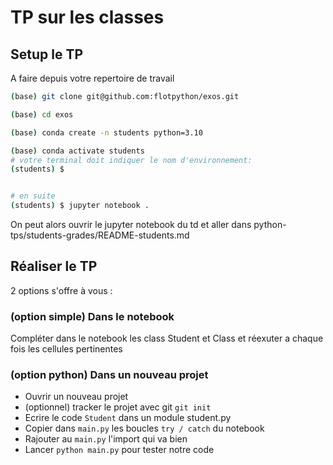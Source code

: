 # TP sur les classes

## Setup le TP

A faire depuis votre repertoire de travail

```bash
(base) git clone git@github.com:flotpython/exos.git

(base) cd exos

(base) conda create -n students python=3.10

(base) conda activate students
# votre terminal doit indiquer le nom d'environnement:
(students) $


# en suite
(students) $ jupyter notebook .
```

On peut alors ouvrir le jupyter notebook du td et aller dans python-tps/students-grades/README-students.md

## Réaliser le TP

2 options s'offre à vous :

### (option simple) Dans le notebook

Compléter dans le notebook les class Student et Class et réexuter a chaque fois les cellules pertinentes

### (option python) Dans un nouveau projet

* Ouvrir un nouveau projet
* (optionnel) tracker le projet avec git `git init`
* Ecrire le code `Student` dans un module student.py
* Copier dans `main.py` les boucles `try / catch` du notebook
* Rajouter au `main.py` l'import qui va bien
* Lancer `python main.py` pour tester notre code
